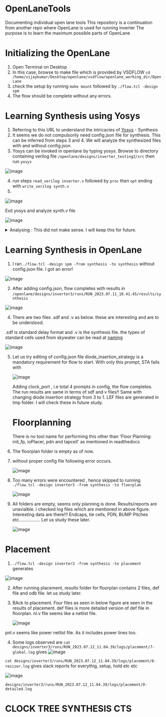 # OpenLaneTools
Documenting individual open lane tools
This repository is a continuation from another repo where OpenLane is used for running inverter
The purpose is to learn the maximum possible parts of OpenLane
# Initializing the OpenLane
 1. Open Terminal on Desktop
 2. In this case, browse to make file which is provided by VSDFLOW ```cd /home/vijaykumar/Desktop/openlane/vsdflow/openlane_working_dir/OpenLane ```
 3. check the setup by running ```make mount``` followed by ```./flow.tcl -design spm```
 4. The flow should be complete without any errors.

# Learning Synthesis using Yosys
1. Referring to this URL to understand the intricacies of [Yosys](https://yosyshq.readthedocs.io/projects/yosys/en/latest/CHAPTER_Approach.html#chapter-approach) - Synthesis
2. It seems we do not compulsorily need config.json file for synthesis. This can be inferred from steps 3 and 4. We will analyze the synthesized files with and without config.json.
3. Yosys can be invoked in openlane by typing yosys. Browse to directory containing verilog file ```/openlane/designs/inverter_testing2/src```
   then run ```yosys```
   
![image](https://github.com/vjkr/OpenLaneTools/assets/16399079/8838e909-e668-4a30-a826-1caf1dbab28c)

4. run steps ```read_verilog inverter.v``` followed by ```proc``` then ```opt``` ending with ```write_verilog synth.v```
5. 
![image](https://github.com/vjkr/OpenLaneTools/assets/16399079/c3c0d719-4c90-4c0e-b1b9-ccb59778fcf3)

Exit yosys and analyze synth.v file

![image](https://github.com/vjkr/OpenLaneTools/assets/16399079/947c3825-8f26-4b3b-915c-fda50159628a)

<details>
 <summary> Analysing : This did not make sense. I will keep this for future.</summary>

6. Check with json file, whether there is any differnece.  It is evident that yosys has generated exact same files for both the conditions. Hence config.json is not related to yosys. Care should be taken that yosys maybe different than synthesis part in Openlane.
7. Next we will analyze by writing different modelling style. Following is the conclusion

![image](https://github.com/vjkr/OpenLaneTools/assets/16399079/d3c90e12-06f0-49f0-bd52-32121b4439de)

Somehow we ended with same synthesis! 
I had forgot techmap step. But putting techmap part didnt make any difference
I will keep this pending for now.
</details>

# Learning Synthesis in OpenLane
1. I ran ```./flow.tcl -design spm -from synthesis -to synthesis``` without config.json file. I got an error!

![image](https://github.com/vjkr/OpenLaneTools/assets/16399079/af58817d-b23c-4eb5-ab77-43d958f3e65e)

 2. After adding config.json, flow completes with results in ```/openlane/designs/inverter3/runs/RUN_2023.07.11_10.41.45/results/synthesis```

![image](https://github.com/vjkr/OpenLaneTools/assets/16399079/9c3b589f-415e-4cbd-894a-ee30e37d18b0)


 4. There are two files .sdf and .v as below. these are interesting and are to be understood.

.sdf is standard delay format and .v is the synthesis file. the types of standard cells used from skywater can be read at [naming](https://skywater-pdk.readthedocs.io/en/main/contents/libraries.html#third-party-provided-io-and-periphery-libraries) 

![image](https://github.com/vjkr/OpenLaneTools/assets/16399079/d7c4513f-e672-4e30-ac13-1fbb16a3724d)

5. Let us try editing of config.json file
   diode_insertion_strategy is a mandatory requirement for flow to start.
   With only this prompt, STA fails with

   ![image](https://github.com/vjkr/OpenLaneTools/assets/16399079/b168a38d-4a2d-497f-b37e-2c47eaa5767b)

   Adding clock_port , i.e total 4 prompts in config, the flow completes. The run results are same in terms of sdf and v files!!
   Same with changing diode insertion strategy from 3 to 1.
LEF files are generated in tmp folder. I will check these in future study.

    # Floorplanning
   There is no tool name for performing this other than 'Floor Planning: init_fp, ioPlacer, pdn and tapcell' as mentioned in readthedocs
1. The floorplan folder is empty as of now.
2. without proper config file following error occurs.

   ![image](https://github.com/vjkr/OpenLaneTools/assets/16399079/5bc22a31-29c7-42da-b428-f62993ed6227)

3. Too many errors were encountered , hence skipped to running  ```./flow.tcl -design inverter3 -from synthesis -to floorplan```

   ![image](https://github.com/vjkr/OpenLaneTools/assets/16399079/ca5de7ad-a495-45d3-a38c-978d47348e3d)

4. All folders are empty, seems only planning is done. Results/reports are unavialble.
   i checked log files which are mentioned in above figure. Interesting data are there!!! Endcaps, tie cells, PDN, BUMP Pitches etc................. Let us study these later.

   ![image](https://github.com/vjkr/OpenLaneTools/assets/16399079/8e6d6248-e445-4a8b-b111-c5a392ab5f23)

# Placement

1. ```./flow.tcl -design inverter3 -from synthesis -to placement```
generates

![image](https://github.com/vjkr/OpenLaneTools/assets/16399079/a07135c2-ab62-4a1b-9b8a-f18bd6180fa4)

2. After running placement, results folder for floorplan contains 2 files, def file and odb file. let us study later.

   
3. BAck to placement. Four files as seen in below figure are seen in the results of placement. def files is more detailed version of def file in floorplan.
   nl.v file seems like a netlist file.

   ![image](https://github.com/vjkr/OpenLaneTools/assets/16399079/8a53389e-ac65-4da4-b590-0d437d241477)

pnl.v seems like power netlist file. As it includes power lines too.

4. Some logs observed are
   ```cat designs/inverter3/runs/RUN_2023.07.12_11.04.39/logs/placement/7-global.log```
   gives
![image](https://github.com/vjkr/OpenLaneTools/assets/16399079/fe4ff166-78ce-4c8c-a343-9fa5c39c8f2a)

```cat designs/inverter3/runs/RUN_2023.07.12_11.04.39/logs/placement/8-resizer.log``` 
gives slack reports for everythig, setup, hold etc etc

![image](https://github.com/vjkr/OpenLaneTools/assets/16399079/93f04d87-163c-422d-8bea-2b362b86a194)


   ```designs/inverter3/runs/RUN_2023.07.12_11.04.39/logs/placement/9-detailed.log```

# CLOCK TREE SYNTHESIS CTS
